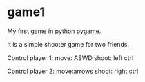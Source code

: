 # game1

My first game in python pygame.

It is a simple shooter game for two friends.

Control player 1:
move: ASWD
shoot: left ctrl

Control player 2: 
move:arrows
shoot: right ctrl
